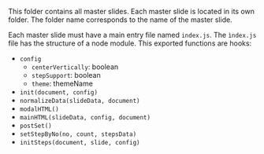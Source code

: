This folder contains all master slides. Each master slide is located
in its own folder. The folder name corresponds to the name of the master
slide.

Each master slide must have a main entry file named `index.js`.
The `ìndex.js` file has the structure of a node module.
This exported functions are hooks:

* `config`
  * `centerVertically`: boolean
  * `stepSupport`: boolean
  * `theme`: themeName
* `init(document, config)`
* `normalizeData(slideData, document)`
* `modalHTML()`
* `mainHTML(slideData, config, document)`
* `postSet()`
* `setStepByNo(no, count, stepsData)`
* `initSteps(document, slide, config)`
